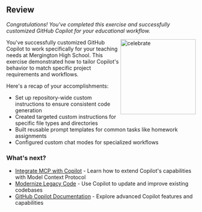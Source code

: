 ## Review

_Congratulations! You've completed this exercise and successfully customized GitHub Copilot for your educational workflow._

<img src="https://octodex.github.com/images/jetpacktocat.png" alt="celebrate" width=200 align=right>

You've successfully customized GitHub Copilot to work specifically for your teaching needs at Mergington High School. This exercise demonstrated how to tailor Copilot's behavior to match specific project requirements and workflows.

Here's a recap of your accomplishments:

- Set up repository-wide custom instructions to ensure consistent code generation
- Created targeted custom instructions for specific file types and directories
- Built reusable prompt templates for common tasks like homework assignments
- Configured custom chat modes for specialized workflows

### What's next?

- [Integrate MCP with Copilot](https://github.com/skills/integrate-mcp-with-copilot) - Learn how to extend Copilot's capabilities with Model Context Protocol
- [Modernize Legacy Code](https://github.com/skills/copilot-modernize-my-legacy-code) - Use Copilot to update and improve existing codebases
- [GitHub Copilot Documentation](https://docs.github.com/en/copilot) - Explore advanced Copilot features and capabilities
